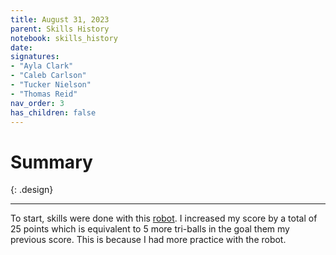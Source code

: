 ```yaml
---
title: August 31, 2023
parent: Skills History
notebook: skills_history
date: 
signatures:
- "Ayla Clark"
- "Caleb Carlson"
- "Tucker Nielson"
- "Thomas Reid"
nav_order: 3
has_children: false
---
```


# Summary
{: .design}

---
To start, skills were done with this [robot](/docs/engineering/2023-06-08-ChassisPrototypeTests.html#construct). I increased my score by a total of 25 points which is equivalent to 5 more tri-balls in the goal them my previous score. This is because I had more practice with the robot.
<canvas id="SkillsHistory" to_date="2023-08-31"></canvas>